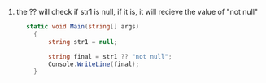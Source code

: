1. the ?? will check if str1 is null, if it is, it will recieve the value of "not null"
```cs
      static void Main(string[] args)
        {
            string str1 = null;

            string final = str1 ?? "not null";
            Console.WriteLine(final);
        }
```

